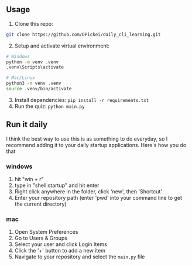 ## Usage

1. Clone this repo: 
```bash
git clone https://github.com/DPickei/daily_cli_learning.git
```

2. Setup and activate virtual environment:
```bash
# Windows
python -m venv .venv
.venv\Scripts\activate

# Mac/Linux
python3 -m venv .venv
source .venv/bin/activate
```

3. Install dependencies: `pip install -r requirements.txt`
4. Run the quiz: `python main.py`

## Run it daily

I think the best way to use this is as something to do everyday, so I recommend adding it to your daily startup applications. Here's how you do that

### windows
1. hit "win + r"
2. type in "shell:startup" and hit enter
3. Right click anywhere in the folder, click 'new', then 'Shortcut'
4. Enter your repository path (enter 'pwd' into your command line to get the current directory)

### mac
1. Open System Preferences
2. Go to Users & Groups
3. Select your user and click Login Items
4. Click the '+' button to add a new item
5. Navigate to your repository and select the `main.py` file
